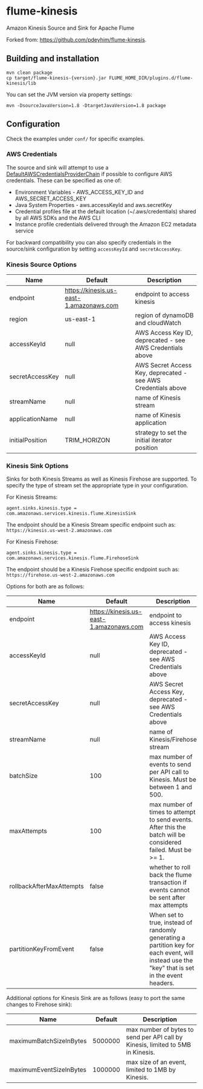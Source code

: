 # flume-kinesis

Amazon Kinesis Source and Sink for Apache Flume


Forked from: https://github.com/pdeyhim/flume-kinesis.

## Building and installation

```
mvn clean package
cp target/flume-kinesis-{version}.jar FLUME_HOME_DIR/plugins.d/flume-kinesis/lib
```

You can set the JVM version via property settings:
```
mvn -DsourceJavaVersion=1.8 -DtargetJavaVersion=1.8 package
```

## Configuration

Check the examples under `conf/` for specific examples.

### AWS Credentials

The source and sink will attempt to use a [DefaultAWSCredentialsProviderChain](http://docs.aws.amazon.com/AWSJavaSDK/latest/javadoc/com/amazonaws/auth/DefaultAWSCredentialsProviderChain.html#DefaultAWSCredentialsProviderChain)
if possible to configure AWS credentials.  These can be specified as one of:

* Environment Variables - AWS_ACCESS_KEY_ID and AWS_SECRET_ACCESS_KEY
* Java System Properties - aws.accessKeyId and aws.secretKey
* Credential profiles file at the default location (~/.aws/credentials) shared by all AWS SDKs and the AWS CLI
* Instance profile credentials delivered through the Amazon EC2 metadata service

For backward compatibility you can also specify credentials in the source/sink configuration by setting `accessKeyId` and `secretAccessKey`.

### Kinesis Source Options

|Name|Default|Description|
-------|-----------|-------------|
|endpoint|https://kinesis.us-east-1.amazonaws.com|endpoint to access kinesis|
|region|us-east-1|region of dynamoDB and cloudWatch|
|accessKeyId|null|AWS Access Key ID, deprecated - see AWS Credentials above|
|secretAccessKey|null|AWS Secret Access Key, deprecated - see AWS Credentials above|
|streamName|null|name of Kinesis stream|
|applicationName|null|name of Kinesis application|
|initialPosition|TRIM_HORIZON|strategy to set the initial iterator position|

### Kinesis Sink Options

Sinks for both Kinesis Streams as well as Kinesis Firehose are supported.  To specify the type of stream set the appropriate type in your configuration.

For Kinesis Streams:
```
agent.sinks.kinesis.type = com.amazonaws.services.kinesis.flume.KinesisSink
```

The endpoint should be a Kinesis Stream specific endpoint such as: `https://kinesis.us-west-2.amazonaws.com`

For Kinesis Firehose:
```
agent.sinks.kinesis.type = com.amazonaws.services.kinesis.flume.FirehoseSink
```

The endpoint should be a Kinesis Firehose specific endpoint such as: `https://firehose.us-west-2.amazonaws.com`

Options for both are as follows:

|Name|Default|Description|
-------|-----------|-------------|
|endpoint|https://kinesis.us-east-1.amazonaws.com|endpoint to access kinesis|
|accessKeyId|null|AWS Access Key ID, deprecated - see AWS Credentials above|
|secretAccessKey|null|AWS Secret Access Key, deprecated - see AWS Credentials above|
|streamName|null|name of Kinesis/Firehose stream|
|batchSize|100|max number of events to send per API call to Kinesis.  Must be between 1 and 500.|
|maxAttempts|100|max number of times to attempt to send events.  After this the batch will be considered failed.  Must be >= 1.|
|rollbackAfterMaxAttempts|false|whether to roll back the flume transaction if events cannot be sent after max attempts|
|partitionKeyFromEvent|false|When set to true, instead of randomly generating a partition key for each event, will instead use the "key" that is set in the event headers.|

Additional options for Kinesis Sink are as follows (easy to port the same changes to Firehose sink):

|Name|Default|Description|
-------|-----------|-------------|
|maximumBatchSizeInBytes|5000000|max number of bytes to send per API call by Kinesis, limited to 5MB in Kinesis.|
|maximumEventSizeInBytes|1000000|max size of an event, limited to 1MB by Kinesis.|
